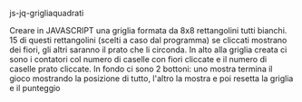 js-jq-grigliaquadrati


Creare in JAVASCRIPT una griglia formata da 8x8 rettangolini tutti bianchi.
15 di questi rettangolini (scelti a caso dal programma) se cliccati mostrano dei fiori, gli altri saranno il prato che li circonda. In alto alla griglia creata ci sono i contatori col numero di caselle con fiori cliccate e il numero di caselle prato cliccate.
In fondo ci sono 2 bottoni: uno mostra termina il gioco mostrando la posizione di tutto, l'altro la mostra e poi resetta la griglia e il punteggio